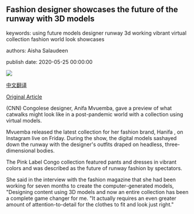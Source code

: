 ## Fashion designer showcases the future of the runway with 3D models

keywords: using future models designer runway 3d working vibrant virtual collection fashion world look showcases

authors: Aisha Salaudeen

publish date: 2020-05-25 00:00:00

![](https://cdn.cnn.com/cnnnext/dam/assets/200525180404-hp-hanifa-desktop-super-tease.jpg)

[中文翻译](Fashion%20designer%20showcases%20the%20future%20of%20the%20runway%20with%203D%20models_zh.md)

[Original Article](https://edition.cnn.com/2020/05/25/africa/3d-model-congo-fashion/index.html)

(CNN) Congolese designer, Anifa Mvuemba, gave a preview of what catwalks might look like in a post-pandemic world with a collection using virtual models.

Mvuemba released the latest collection for her fashion brand, Hanifa , on Instagram live on Friday. During the show, the digital models sashayed down the runway with the designer's outfits draped on headless, three-dimensional bodies.

The Pink Label Congo collection featured pants and dresses in vibrant colors and was described as the future of runway fashion by spectators.

She said in the interview with the fashion magazine that she had been working for seven months to create the computer-generated models, "Designing content using 3D models and now an entire collection has been a complete game changer for me. "It actually requires an even greater amount of attention-to-detail for the clothes to fit and look just right."